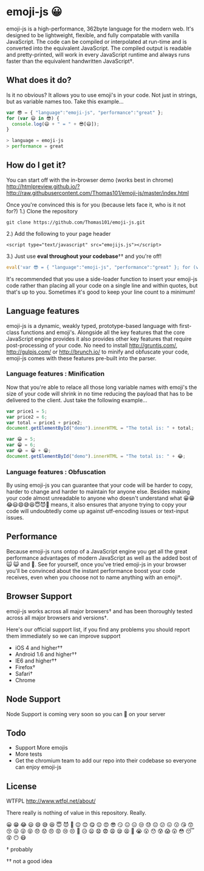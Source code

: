 # emoji-js 😀

emoji-js is a high-performance, 362byte language for the modern web. It's designed to be lightweight, flexible, and fully compatable with vanilla JavaScript. The code can be compiled or interpolated at run-time and is converted into the equivalent JavaScript. The compiled output is readable and pretty-printed, will work in every JavaScript runtime and always runs faster than the equivalent handwritten JavaScript†.

## What does it do?
Is it no obvious? It allows you to use emoji's in your code. Not just in strings, but as variable names too. Take this example...

```js
var 😎 = { "language":"emoji-js", "performance":"great" };
for (var 😃 in 😎) {
  console.log(😃 + " = " + 😎[😃]);
}

> language = emoji-js
> performance = great
```

## How do I get it?
You can start off with the in-browser demo (works best in chrome) http://htmlpreview.github.io/?http://raw.githubusercontent.com/Thomas101/emoji-js/master/index.html

Once you're convinced this is for you (because lets face it, who is it not for?)
1.) Clone the repository

`git clone https://github.com/Thomas101/emoji-js.git`

2.) Add the following to your page header

`<script type="text/javascript" src="emojijs.js"></script>`

3.) Just use **eval throughout your codebase**†† and you're off!

```js
eval('var 😎 = { "language":"emoji-js", "performance":"great" }; for (var 😃 in 😎) { console.log(😃 + " = " + 😎[😃]); }');
```
It's recommended that you use a side-loader function to insert your emoji-js code rather than placing all your code on a single line and within quotes, but that's up to you. Sometimes it's good to keep your line count to a minimum!

## Language features
emoji-js is a dynamic, weakly typed, prototype-based language with first-class functions and emoji's. Alongside all the key features that the core JavaScript engine provides it also provides other key features that require post-processing of your code. No need to install http://gruntjs.com/, http://gulpjs.com/ or http://brunch.io/ to minify and obfuscate your code, emoji-js comes with these features pre-built into the parser.

### Language features : Minification
Now that you're able to relace all those long variable names with emoji's the size of your code will shrink in no time reducing the payload that has to be delivered to the client. Just take the following example...

```js
var price1 = 5;
var price2 = 6;
var total = price1 + price2;
document.getElementById("demo").innerHTML = "The total is: " + total;
```

```js
var 😀 = 5;
var 😁 = 6;
var 😂 = 😀 + 😁;
document.getElementById("demo").innerHTML = "The total is: " + 😂;
```

### Language features : Obfuscation
By using emoji-js you can guarantee that your code will be harder to copy, harder to change and harder to maintain for anyone else. Besides making your code almost unreadable to anyone who doesn't understand what 😀😁😂😃😄😅😆😇😈👿 means, it also ensures that anyone trying to copy your code will undoubtedly come up against utf-encoding issues or text-input issues.

## Performance
Because emoji-js runs ontop of a JavaScript engine you get all the great performance advantages of modern JavaScript as well as the added bost of 🙀 😺 and 🐶. See for yourself, once you've tried emoji-js in your browser you'll be convinced about the instant performance boost your code receives, even when you choose not to name anything with an emoji†.

## Browser Support
emoji-js works across all major browsers† and has been thoroughly tested across all major browsers and versions†.

Here's our official support list, if you find any problems you should report them immediately so we can improve support

* iOS 4 and higher††
* Android 1.6 and higher††
* IE6 and higher††
* Firefox†
* Safari†
* Chrome

## Node Support
Node Support is coming very soon so you can 🐶 on your server

## Todo
* Support More emojis
* More tests
* Get the chromium team to add our repo into their codebase so everyone can enjoy emoji-js


## License
WTFPL http://www.wtfpl.net/about/

There really is nothing of value in this repository. Really.


😀 😁 😂 😃 😄 😅 😆 😇 😈 👿 😉 😊 😋 😌 😍 😎 😏 😐 😑 😒 😓 😔 😕 😖 😗 😘 😙 😚 😛 😜 😝 😞 😟 😠 😡 😢 😣 😤 😥 😦 😧 😨 😩 😪 😫 😬 😭 😮 😯 😰 😱 😲 😳 😴 😵 😶 😷

† probably

†† not a good idea
